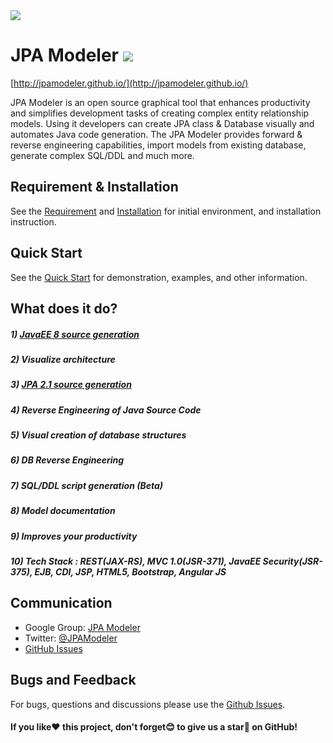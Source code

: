 <img src="http://jpamodeler.github.io/images/logo.png">

# JPA Modeler [![][license img]][license]



[http://jpamodeler.github.io/](http://jpamodeler.github.io/)

JPA Modeler is an open source graphical tool that enhances productivity and simplifies development tasks of creating complex entity relationship models. Using it developers can create JPA class & Database visually and automates Java code generation. The JPA Modeler provides forward & reverse engineering capabilities, import models from existing database, generate complex SQL/DDL and much more.

## Requirement & Installation

See the [Requirement](http://jpamodeler.github.io/tutorial/page.html?l=Requirement) and [Installation](http://jpamodeler.github.io/tutorial/page.html?l=Installation) for initial environment, and installation instruction.



## Quick Start

See the [Quick Start](http://jpamodeler.github.io/tutorial/page.html?l=QuickStart) for demonstration, examples, and other information.


## What does it do?

##### 1) [JavaEE 8 source generation](http://jpamodeler.github.io/tutorial/page.html?l=OFB/MVC/QuickStart)
##### 2) Visualize architecture
##### 3) [JPA 2.1 source generation](http://jpamodeler.github.io/tutorial/page.html?l=QuickStart)
##### 4) Reverse Engineering of Java Source Code
##### 5) Visual creation of database structures
##### 6) DB Reverse Engineering
##### 7) SQL/DDL script generation (Beta)
##### 8) Model documentation
##### 9) Improves your productivity
##### 10) Tech Stack : REST(JAX-RS), MVC 1.0(JSR-371), JavaEE Security(JSR-375), EJB, CDI, JSP, HTML5, Bootstrap, Angular JS 


## Communication

- Google Group: [JPA Modeler](https://groups.google.com/forum/#!forum/jpamodeler)
- Twitter: [@JPAModeler](http://twitter.com/JPAModeler)
- [GitHub Issues](https://github.com/jGauravGupta/jpamodeler/issues)


## Bugs and Feedback

For bugs, questions and discussions please use the [Github Issues](https://github.com/jGauravGupta/jpamodeler/issues).

#### If you like:heart: this project, don't forget:blush: to give us a star:star2: on GitHub!


[license]:LICENSE
[license img]:https://img.shields.io/badge/License-Apache%202-blue.svg
